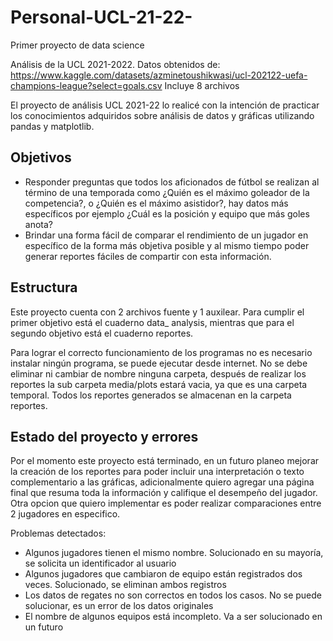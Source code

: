 # Personal-UCL-21-22-

Primer proyecto de data science 

Análisis de la UCL 2021-2022. Datos obtenidos de: https://www.kaggle.com/datasets/azminetoushikwasi/ucl-202122-uefa-champions-league?select=goals.csv Incluye 8 archivos

El proyecto de análisis UCL 2021-22 lo realicé con la intención de practicar los conocimientos adquiridos sobre análisis de datos y gráficas utilizando pandas y matplotlib. 

## Objetivos
- Responder preguntas que todos los aficionados de fútbol se realizan al término de una temporada como ¿Quién es el máximo goleador de la competencia?, o ¿Quién es el máximo asistidor?, hay datos más específicos por ejemplo ¿Cuál es la posición y equipo que más goles anota?
- Brindar una forma fácil de comparar el rendimiento de un jugador en específico de la forma más objetiva posible y al mismo tiempo poder generar reportes fáciles de compartir con esta información.

## Estructura
Este proyecto cuenta con 2 archivos fuente y 1 auxilear. Para cumplir el primer objetivo está el cuaderno data_ analysis, mientras que para el segundo objetivo está el cuaderno reportes. 


Para lograr el correcto funcionamiento de los programas no es necesario instalar ningún programa, se puede ejecutar desde internet. No se debe eliminar ni cambiar de nombre ninguna carpeta, después de realizar los reportes la sub carpeta media/plots estará vacia, ya que es una carpeta temporal. Todos los reportes generados se almacenan en la carpeta reportes. 

## Estado del proyecto y errores
Por el momento este proyecto está terminado, en un futuro planeo mejorar la creación de los reportes para poder incluir una interpretación o texto complementario a las gráficas, adicionalmente quiero agregar una página final que resuma toda la información y califique el desempeño del jugador. Otra opcion que quiero implementar es poder realizar comparaciones entre 2 jugadores en especifico.

Problemas detectados:
- Algunos jugadores tienen el mismo nombre. Solucionado en su mayoría, se solicita un identificador al usuario
- Algunos jugadores que cambiaron de equipo están registrados dos veces. Solucionado, se eliminan ambos registros
- Los datos de regates no son correctos en todos los casos. No se puede solucionar, es un error de los datos originales
- El nombre de algunos equipos está incompleto. Va a ser solucionado en un futuro
